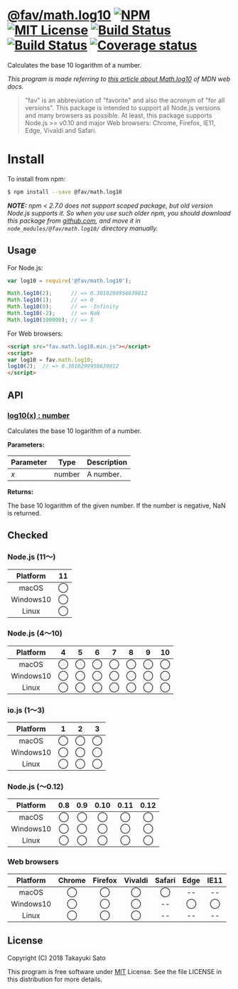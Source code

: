 # [@fav/math.log10][repo-url] [![NPM][npm-img]][npm-url] [![MIT License][mit-img]][mit-url] [![Build Status][travis-img]][travis-url] [![Build Status][appveyor-img]][appveyor-url] [![Coverage status][coverage-img]][coverage-url]

Calculates the base 10 logarithm of a number.

*This program is made referring to [this article about Math.log10][mdn-math-log10-url] of MDN web docs.*

> "fav" is an abbreviation of "favorite" and also the acronym of "for all versions".
> This package is intended to support all Node.js versions and many browsers as possible.
> At least, this package supports Node.js >= v0.10 and major Web browsers: Chrome, Firefox, IE11, Edge, Vivaldi and Safari.


# Install

To install from npm:

```sh
$ npm install --save @fav/math.log10
```

***NOTE:*** *npm < 2.7.0 does not support scoped package, but old version Node.js supports it. So when you use such older npm, you should download this package from [github.com][repo-url], and move it in `node_modules/@fav/math.log10/` directory manually.*

## Usage

For Node.js:

```js
var log10 = require('@fav/math.log10');

Math.log10(2);      // => 0.3010299956639812
Math.log10(1);      // => 0
Math.log10(0);      // => -Infinity
Math.log10(-2);     // => NaN
Math.log10(100000); // => 5
```

For Web browsers:

```html
<script src="fav.math.log10.min.js"></script>
<script>
var log10 = fav.math.log10;
log10(2);  // => 0.3010299956639812
</script>
```

## API

### <u>log10(x) : number</u>

Calculates the base 10 logarithm of a number.

**Parameters:**

| Parameter | Type   | Description                         |
|:----------|:------:|:------------------------------------|
| *x*       | number | A number.                           |

**Returns:**

The base 10 logarithm of the given number.
If the number is negative, NaN is returned.


## Checked

### Node.js (11〜)

| Platform  |   11   |
|:---------:|:------:|
| macOS     |&#x25ef;|
| Windows10 |&#x25ef;|
| Linux     |&#x25ef;|

### Node.js (4〜10)

| Platform  |   4    |   5    |   6    |   7    |   8    |   9    |   10   |
|:---------:|:------:|:------:|:------:|:------:|:------:|:------:|:------:|
| macOS     |&#x25ef;|&#x25ef;|&#x25ef;|&#x25ef;|&#x25ef;|&#x25ef;|&#x25ef;|
| Windows10 |&#x25ef;|&#x25ef;|&#x25ef;|&#x25ef;|&#x25ef;|&#x25ef;|&#x25ef;|
| Linux     |&#x25ef;|&#x25ef;|&#x25ef;|&#x25ef;|&#x25ef;|&#x25ef;|&#x25ef;|

### io.js (1〜3)

| Platform  |   1    |   2    |   3    |
|:---------:|:------:|:------:|:------:|
| macOS     |&#x25ef;|&#x25ef;|&#x25ef;|
| Windows10 |&#x25ef;|&#x25ef;|&#x25ef;|
| Linux     |&#x25ef;|&#x25ef;|&#x25ef;|

### Node.js (〜0.12)

| Platform  |  0.8   |  0.9   |  0.10  |  0.11  |  0.12  |
|:---------:|:------:|:------:|:------:|:------:|:------:|
| macOS     |&#x25ef;|&#x25ef;|&#x25ef;|&#x25ef;|&#x25ef;|
| Windows10 |&#x25ef;|&#x25ef;|&#x25ef;|&#x25ef;|&#x25ef;|
| Linux     |&#x25ef;|&#x25ef;|&#x25ef;|&#x25ef;|&#x25ef;|

### Web browsers

| Platform  | Chrome | Firefox | Vivaldi | Safari |  Edge  | IE11   |
|:---------:|:------:|:-------:|:-------:|:------:|:------:|:------:|
| macOS     |&#x25ef;|&#x25ef; |&#x25ef; |&#x25ef;|   --   |   --   |
| Windows10 |&#x25ef;|&#x25ef; |&#x25ef; |   --   |&#x25ef;|&#x25ef;|
| Linux     |&#x25ef;|&#x25ef; |&#x25ef; |   --   |   --   |   --   |


## License

Copyright (C) 2018 Takayuki Sato

This program is free software under [MIT][mit-url] License.
See the file LICENSE in this distribution for more details.

[repo-url]: https://github.com/sttk/fav-math.log10/
[npm-img]: https://img.shields.io/badge/npm-v0.1.0-blue.svg
[npm-url]: https://www.npmjs.com/package/@fav/math.log10
[mit-img]: https://img.shields.io/badge/license-MIT-green.svg
[mit-url]: https://opensource.org/licenses/MIT
[travis-img]: https://travis-ci.org/sttk/fav-math.log10.svg?branch=master
[travis-url]: https://travis-ci.org/sttk/fav-math.log10
[appveyor-img]: https://ci.appveyor.com/api/projects/status/github/sttk/fav-math.log10?branch=master&svg=true
[appveyor-url]: https://ci.appveyor.com/project/sttk/fav-math-log10
[coverage-img]: https://coveralls.io/repos/github/sttk/fav-math-log10/badge.svg?branch=master
[coverage-url]: https://coveralls.io/github/sttk/fav-math.log10?branch=master     
[mdn-math-log10-url]: https://developer.mozilla.org/en-US/docs/Web/JavaScript/Reference/Global_Objects/Math/log10 
